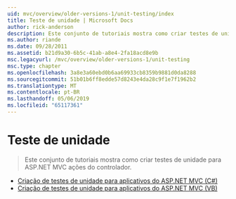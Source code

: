 ```yaml
---
uid: mvc/overview/older-versions-1/unit-testing/index
title: Teste de unidade | Microsoft Docs
author: rick-anderson
description: Este conjunto de tutoriais mostra como criar testes de unidade para ASP.NET MVC ações do controlador.
ms.author: riande
ms.date: 09/28/2011
ms.assetid: b21d9a30-6b5c-41ab-a8e4-2fa18acd8e9b
msc.legacyurl: /mvc/overview/older-versions-1/unit-testing
msc.type: chapter
ms.openlocfilehash: 3a8e3a60ebd0b6aa69933cb8359b9881d0da8288
ms.sourcegitcommit: 51b01b6ff8edde57d8243e4da28c9f1e7f1962b2
ms.translationtype: MT
ms.contentlocale: pt-BR
ms.lasthandoff: 05/06/2019
ms.locfileid: "65117361"
---
```

# <a name="unit-testing"></a>Teste de unidade

> Este conjunto de tutoriais mostra como criar testes de unidade para ASP.NET MVC ações do controlador.

- [Criação de testes de unidade para aplicativos do ASP.NET MVC (C#)](creating-unit-tests-for-asp-net-mvc-applications-cs.md)
- [Criação de testes de unidade para aplicativos do ASP.NET MVC (VB)](creating-unit-tests-for-asp-net-mvc-applications-vb.md)

